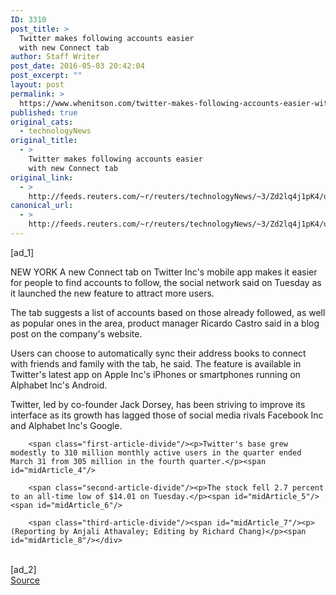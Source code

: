 ```yaml
---
ID: 3310
post_title: >
  Twitter makes following accounts easier
  with new Connect tab
author: Staff Writer
post_date: 2016-05-03 20:42:04
post_excerpt: ""
layout: post
permalink: >
  https://www.whenitson.com/twitter-makes-following-accounts-easier-with-new-connect-tab/
published: true
original_cats:
  - technologyNews
original_title:
  - >
    Twitter makes following accounts easier
    with new Connect tab
original_link:
  - >
    http://feeds.reuters.com/~r/reuters/technologyNews/~3/Zd2lq4j1pK4/us-twitter-connect-idUSKCN0XU26X
canonical_url:
  - >
    http://feeds.reuters.com/~r/reuters/technologyNews/~3/Zd2lq4j1pK4/us-twitter-connect-idUSKCN0XU26X
---
```

 [ad_1]
<br><div id="articleText">
<span id="midArticle_start"/>

<span class="focusParagraph" readability="4"><p><span class="articleLocation">NEW YORK</span> A new Connect tab on Twitter Inc's mobile app makes it easier for people to find accounts to follow, the social network said on Tuesday as it launched the new feature to attract more users.</p></span><span id="midArticle_0"/><p>The tab suggests a list of accounts based on those already followed, as well as popular ones in the area, product manager Ricardo Castro said in a blog post on the company's website.</p><span id="midArticle_1"/><p>Users can choose to automatically sync their address books to connect with friends and family with the tab, he said. The feature is available in Twitter's latest app on Apple Inc's iPhones or smartphones running on Alphabet Inc's Android.</p><span id="midArticle_2"/><p>Twitter, led by co-founder Jack Dorsey, has been striving to improve its interface as its growth has lagged those of social media rivals Facebook Inc and Alphabet Inc's Google.</p><span id="midArticle_3"/>
        
        <span class="first-article-divide"/><p>Twitter's base grew modestly to 310 million monthly active users in the quarter ended March 31 from 305 million in the fourth quarter.</p><span id="midArticle_4"/>
        
        <span class="second-article-divide"/><p>The stock fell 2.7 percent to an all-time low of $14.01 on Tuesday.</p><span id="midArticle_5"/><span id="midArticle_6"/>
        
        <span class="third-article-divide"/><span id="midArticle_7"/><p> (Reporting by Anjali Athavaley; Editing by Richard Chang)</p><span id="midArticle_8"/></div>
<br>[ad_2]
<br><a href="http://feeds.reuters.com/~r/reuters/technologyNews/~3/Zd2lq4j1pK4/us-twitter-connect-idUSKCN0XU26X">Source </a>